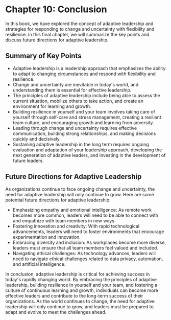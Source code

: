 Chapter 10: Conclusion
======================

In this book, we have explored the concept of adaptive leadership and strategies for responding to change and uncertainty with flexibility and resilience. In this final chapter, we will summarize the key points and discuss future directions for adaptive leadership.

Summary of Key Points
---------------------

* Adaptive leadership is a leadership approach that emphasizes the ability to adapt to changing circumstances and respond with flexibility and resilience.
* Change and uncertainty are inevitable in today's world, and understanding them is essential for effective leadership.
* The principles of adaptive leadership include being able to assess the current situation, mobilize others to take action, and create an environment for learning and growth.
* Building resilience in yourself and your team involves taking care of yourself through self-care and stress management, creating a resilient team culture, and encouraging growth and learning from adversity.
* Leading through change and uncertainty requires effective communication, building strong relationships, and making decisions quickly and decisively.
* Sustaining adaptive leadership in the long term requires ongoing evaluation and adaptation of your leadership approach, developing the next generation of adaptive leaders, and investing in the development of future leaders.

Future Directions for Adaptive Leadership
-----------------------------------------

As organizations continue to face ongoing change and uncertainty, the need for adaptive leadership will only continue to grow. Here are some potential future directions for adaptive leadership:

* Emphasizing empathy and emotional intelligence: As remote work becomes more common, leaders will need to be able to connect with and empathize with team members in new ways.
* Fostering innovation and creativity: With rapid technological advancements, leaders will need to foster environments that encourage experimentation and innovation.
* Embracing diversity and inclusion: As workplaces become more diverse, leaders must ensure that all team members feel valued and included.
* Navigating ethical challenges: As technology advances, leaders will need to navigate ethical challenges related to data privacy, automation, and artificial intelligence.

In conclusion, adaptive leadership is critical for achieving success in today's rapidly changing world. By embracing the principles of adaptive leadership, building resilience in yourself and your team, and fostering a culture of continuous learning and growth, individuals can become more effective leaders and contribute to the long-term success of their organizations. As the world continues to change, the need for adaptive leadership will only continue to grow, and leaders must be prepared to adapt and evolve to meet the challenges ahead.
